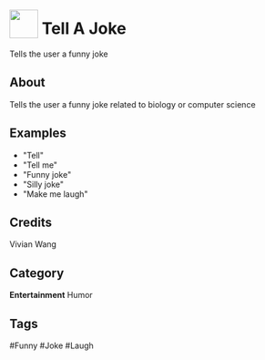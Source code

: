 # <img src="https://raw.githack.com/FortAwesome/Font-Awesome/master/svgs/solid/laugh.svg" card_color="#29828C" width="50" height="50" style="vertical-align:bottom"/> Tell A Joke
Tells the user a funny joke

## About
Tells the user a funny joke related to biology or computer science

## Examples
* "Tell"
* "Tell me"
* "Funny joke"
* "Silly joke"
* "Make me laugh"

## Credits
Vivian Wang

## Category
**Entertainment**
Humor

## Tags
#Funny
#Joke
#Laugh

